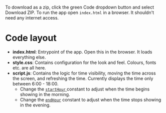 To download as a zip, click the green Code dropdown button and select Download ZIP. To run the app open `index.html` in a browser. It shouldn't need any internet
access.

# Code layout

* **index.html**: Entrypoint of the app. Open this in the browser. It loads
  everything else.
* **style.css**: Contains configuration for the look and feel. Colours, fonts etc. are
  all here.
* **script.js**: Contains the logic for time visibility, moving the time across
  the screen, and refreshing the time. Currently displays the time only between 6:00 - 18:00.
  * Change the [`startHour` ](https://github.com/ecterceocgan/gm-wild-tv/blob/main/script.js#L1) constant to adjust when the time begins showing in the morning.
  * Change the [`endHour`](https://github.com/ecterceocgan/gm-wild-tv/blob/main/script.js#L2) constant to adjust when the time stops showing in the evening.
